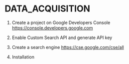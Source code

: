 # DATA_ACQUISITION
1. Create a project on Google Developers Console
        https://console.developers.google.com

2. Enable Custom Search API and generate API key
3. Create a search engine
       https://cse.google.com/cse/all

4. Installation

